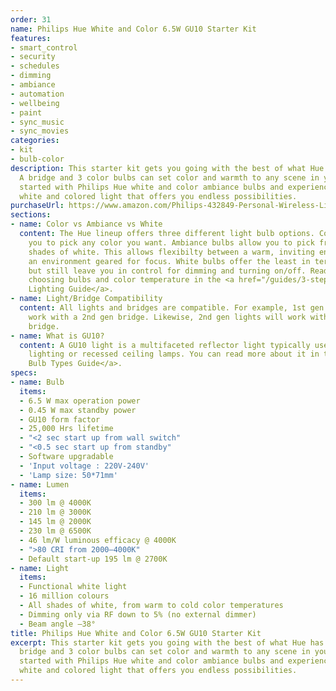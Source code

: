 ```yaml
---
order: 31
name: Philips Hue White and Color 6.5W GU10 Starter Kit
features:
- smart_control
- security
- schedules
- dimming
- ambiance
- automation
- wellbeing
- paint
- sync_music
- sync_movies
categories:
- kit
- bulb-color
description: This starter kit gets you going with the best of what Hue has to offer.
  A bridge and 3 color bulbs can set color and warmth to any scene in your home! Get
  started with Philips Hue white and color ambiance bulbs and experience high quality
  white and colored light that offers you endless possibilities.
purchaseUrl: https://www.amazon.com/Philips-432849-Personal-Wireless-Lighting/dp/B00TZAM2AW?tag=meethue-20
sections:
- name: Color vs Ambiance vs White
  content: The Hue lineup offers three different light bulb options. Color bulbs allow
    you to pick any color you want. Ambiance bulbs allow you to pick from many different
    shades of white. This allows flexibilty between a warm, inviting environment and
    an environment geared for focus. White bulbs offer the least in terms of features,
    but still leave you in control for dimming and turning on/off. Read more about
    choosing bulbs and color temperature in the <a href="/guides/3-steps-to-hue-the-guide-you-wish-you-had-read-first/">Hue
    Lighting Guide</a>.
- name: Light/Bridge Compatibility
  content: All lights and bridges are compatible. For example, 1st gen lights will
    work with a 2nd gen bridge. Likewise, 2nd gen lights will work with a 1st gen
    bridge.
- name: What is GU10?
  content: A GU10 light is a multifaceted reflector light typically used in track
    lighting or recessed ceiling lamps. You can read more about it in the <a href="/guides/philips-hue-light-bulb-types/">Light
    Bulb Types Guide</a>.
specs:
- name: Bulb
  items:
  - 6.5 W max operation power
  - 0.45 W max standby power
  - GU10 form factor
  - 25,000 Hrs lifetime
  - "<2 sec start up from wall switch"
  - "<0.5 sec start up from standby"
  - Software upgradable
  - 'Input voltage : 220V-240V'
  - 'Lamp size: 50*71mm'
- name: Lumen
  items:
  - 300 lm @ 4000K
  - 210 lm @ 3000K
  - 145 lm @ 2000K
  - 230 lm @ 6500K
  - 46 lm/W luminous efficacy @ 4000K
  - ">80 CRI from 2000–4000K"
  - Default start-up 195 lm @ 2700K
- name: Light
  items:
  - Functional white light
  - 16 million colours
  - All shades of white, from warm to cold color temperatures
  - Dimming only via RF down to 5% (no external dimmer)
  - Beam angle –38°
title: Philips Hue White and Color 6.5W GU10 Starter Kit
excerpt: This starter kit gets you going with the best of what Hue has to offer. A
  bridge and 3 color bulbs can set color and warmth to any scene in your home! Get
  started with Philips Hue white and color ambiance bulbs and experience high quality
  white and colored light that offers you endless possibilities.
---
```

